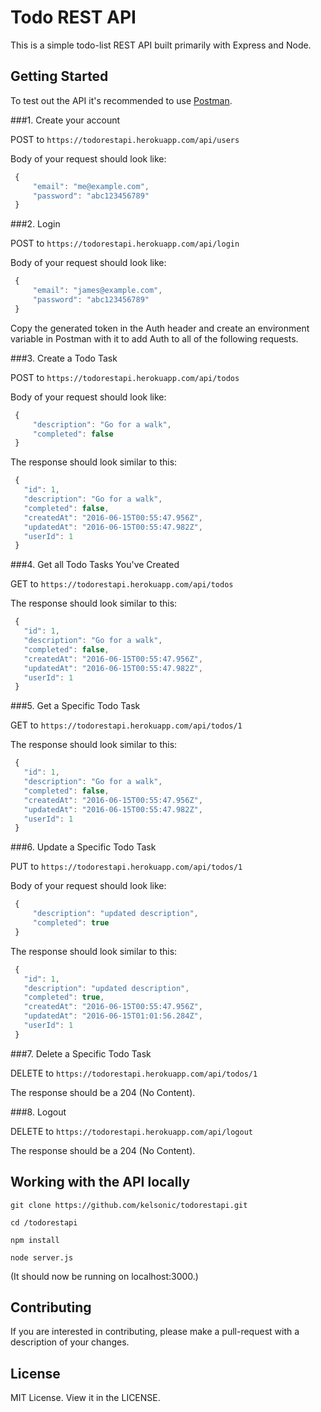 # Todo REST API
This is a simple todo-list REST API built primarily with Express and Node.

## Getting Started

To test out the API it's recommended to use [Postman](https://chrome.google.com/webstore/detail/postman/fhbjgbiflinjbdggehcddcbncdddomop?hl=en).

###1. Create your account

   POST to `https://todorestapi.herokuapp.com/api/users`
   
   Body of your request should look like:
   ```javascript
    {
        "email": "me@example.com",
        "password": "abc123456789"
    }
   ```

###2. Login

   POST to `https://todorestapi.herokuapp.com/api/login`
   
   Body of your request should look like:
   ```javascript
    {
        "email": "james@example.com",
        "password": "abc123456789"
    }
   ```

   Copy the generated token in the Auth header and create an environment variable in Postman with it to add Auth to all of the following requests.

###3. Create a Todo Task
   
   POST to `https://todorestapi.herokuapp.com/api/todos`
   
   Body of your request should look like:
   ```javascript
    {
        "description": "Go for a walk",
        "completed": false
    }
   ```

   The response should look similar to this:

   ```javascript
    {
      "id": 1,
      "description": "Go for a walk",
      "completed": false,
      "createdAt": "2016-06-15T00:55:47.956Z",
      "updatedAt": "2016-06-15T00:55:47.982Z",
      "userId": 1
    }
   ```

###4. Get all Todo Tasks You've Created
   
   GET to `https://todorestapi.herokuapp.com/api/todos`

   The response should look similar to this:

   ```javascript
    {
      "id": 1,
      "description": "Go for a walk",
      "completed": false,
      "createdAt": "2016-06-15T00:55:47.956Z",
      "updatedAt": "2016-06-15T00:55:47.982Z",
      "userId": 1
    }
   ```

###5. Get a Specific Todo Task
   
   GET to `https://todorestapi.herokuapp.com/api/todos/1`

   The response should look similar to this:

   ```javascript
    {
      "id": 1,
      "description": "Go for a walk",
      "completed": false,
      "createdAt": "2016-06-15T00:55:47.956Z",
      "updatedAt": "2016-06-15T00:55:47.982Z",
      "userId": 1
    }
   ```

###6. Update a Specific Todo Task
   
   PUT to `https://todorestapi.herokuapp.com/api/todos/1`
   
   Body of your request should look like:

   ```javascript
    {
        "description": "updated description",
        "completed": true
    }
   ```

   The response should look similar to this:

   ```javascript
    {
      "id": 1,
      "description": "updated description",
      "completed": true,
      "createdAt": "2016-06-15T00:55:47.956Z",
      "updatedAt": "2016-06-15T01:01:56.284Z",
      "userId": 1
    }
   ```

###7. Delete a Specific Todo Task
   
   DELETE to `https://todorestapi.herokuapp.com/api/todos/1`

   The response should be a 204 (No Content).

###8. Logout
   
   DELETE to `https://todorestapi.herokuapp.com/api/logout`

   The response should be a 204 (No Content).


## Working with the API locally
```
git clone https://github.com/kelsonic/todorestapi.git

cd /todorestapi

npm install

node server.js
```

(It should now be running on localhost:3000.)

## Contributing
If you are interested in contributing, please make a pull-request with a description of your changes.

## License
MIT License. View it in the LICENSE.